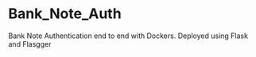 # Bank_Note_Auth

Bank Note Authentication end to end with Dockers.
Deployed using Flask and Flasgger
